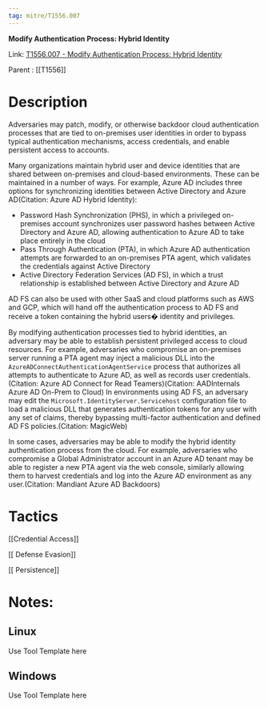```yaml
---
tag: mitre/T1556.007
---
```


**Modify Authentication Process: Hybrid Identity**

Link: [T1556.007 - Modify Authentication Process: Hybrid Identity](https://attack.mitre.org/techniques/T1556/007)

Parent : [[T1556]]


# Description

Adversaries may patch, modify, or otherwise backdoor cloud authentication processes that are tied to on-premises user identities in order to bypass typical authentication mechanisms, access credentials, and enable persistent access to accounts.  

Many organizations maintain hybrid user and device identities that are shared between on-premises and cloud-based environments. These can be maintained in a number of ways. For example, Azure AD includes three options for synchronizing identities between Active Directory and Azure AD(Citation: Azure AD Hybrid Identity):

* Password Hash Synchronization (PHS), in which a privileged on-premises account synchronizes user password hashes between Active Directory and Azure AD, allowing authentication to Azure AD to take place entirely in the cloud 
* Pass Through Authentication (PTA), in which Azure AD authentication attempts are forwarded to an on-premises PTA agent, which validates the credentials against Active Directory 
* Active Directory Federation Services (AD FS), in which a trust relationship is established between Active Directory and Azure AD 

AD FS can also be used with other SaaS and cloud platforms such as AWS and GCP, which will hand off the authentication process to AD FS and receive a token containing the hybrid users� identity and privileges. 

By modifying authentication processes tied to hybrid identities, an adversary may be able to establish persistent privileged access to cloud resources. For example, adversaries who compromise an on-premises server running a PTA agent may inject a malicious DLL into the `AzureADConnectAuthenticationAgentService` process that authorizes all attempts to authenticate to Azure AD, as well as records user credentials.(Citation: Azure AD Connect for Read Teamers)(Citation: AADInternals Azure AD On-Prem to Cloud) In environments using AD FS, an adversary may edit the `Microsoft.IdentityServer.Servicehost` configuration file to load a malicious DLL that generates authentication tokens for any user with any set of claims, thereby bypassing multi-factor authentication and defined AD FS policies.(Citation: MagicWeb)

In some cases, adversaries may be able to modify the hybrid identity authentication process from the cloud. For example, adversaries who compromise a Global Administrator account in an Azure AD tenant may be able to register a new PTA agent via the web console, similarly allowing them to harvest credentials and log into the Azure AD environment as any user.(Citation: Mandiant Azure AD Backdoors)

# Tactics


[[Credential Access]]

[[ Defense Evasion]]

[[ Persistence]]


# Notes:

## Linux

Use Tool Template here

## Windows

Use Tool Template here